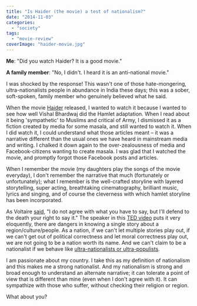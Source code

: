```yaml
---
title: "Is Haider (the movie) a test of nationalism?"
date: "2014-11-03"
categories: 
  - "society"
tags: 
  - "movie-review"
coverImage: "haider-movie.jpg"
---
```


**Me**: "Did you watch Haider? It is a good movie."

**A family member**: "No, I didn't. I heard it is an anti-national movie."

I was shocked by the response! This wasn't one of those hate-mongering, ultra-nationalists people in abundance in India these days; this was a sober, soft-spoken, family member who genuinely believed what he said.

When the movie [Haider](http://en.wikipedia.org/wiki/Haider_(film)) released, I wanted to watch it because I wanted to see how well Vishal Bhardwaj did the Hamlet adaptation. When I read about it being 'sympathetic' to Muslims and critical of Army, I dismissed it as a fiction created by media for some masala, and still wanted to watch it. When I did watch it, I could understand what those articles meant – it was a narrative different than the usual ones we have heard in mainstream media and writing. I chalked it down again to the over-zealousness of media and Facebook-citizens wanting to create masala. I was glad that I watched the movie, and promptly forgot those Facebook posts and articles.

When I remember the movie (my daughters play the songs of the movie everyday), I don't remember the narrative that much (fortunately or unfortunately); what I remember is the well-crafted storyline with layered storytelling, super acting, breathtaking cinematography, brilliant music, lyrics and singing, and of course the cleverness with which hamlet storyline has been incorporated.

As Voltaire [said](http://www.brainyquote.com/quotes/quotes/v/voltaire109645.html), "I do not agree with what you have to say, but I'll defend to the death your right to say it." The speaker in this [TED video](http://www.ted.com/talks/chimamanda_adichie_the_danger_of_a_single_story) puts it very eloquently, there are dangers in knowing a single story about a region/culture/people. As a nation, if we can't let multiple stories play out, if we can't get out of political correctness and let moral correctness play out, we are not going to be a nation worth its name. And we can't claim to be a nationalist if we behave like [ultra-nationalists or ultra-populists](http://www.thehindu.com/opinion/lead/the-road-to-ultrapopulism/article6558114.ece).

I am passionate about my country. I take this as my definition of nationalism and this makes me a strong nationalist. And my nationalism is strong and broad enough to understand an alternate narrative; it can tolerate a point of view that is different than mine (even when I don't agree with it). It can sympathize with those who suffer, without checking their religion or region.

What about you?
